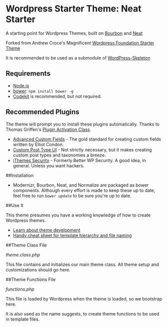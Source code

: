 # Wordpress Starter Theme: Neat Starter

A starting point for Wordpress Themes, built on [Bourbon](http://bourbon.io/) and [Neat](http://neat.bourbon.io/)

Forked from Andrew Croce's Magnificent [Wordpress Foundation Starter Theme](https://bitbucket.org/andrewcroce/wordpress-foundation-starter-theme)

It is recommended to be used as a submodule of [WordPress-Skeleton](https://github.com/markjaquith/WordPress-Skeleton)

## Requirements

  * [Node.js](http://nodejs.org)
  * [bower](http://bower.io): `npm install bower -g`
  * [Codekit](https://incident57.com/codekit/) is recommended, but not required.

## Recommended Plugins

The theme will prompt you to install these plugins automatically. Thanks to Thomas Griffen's [Plugin Activation Class](https://github.com/thomasgriffin/TGM-Plugin-Activation).

  * [Advanced Custom Fields](http://www.advancedcustomfields.com/) - The gold standard for creating custom fields written by Elliot Condon.
  * [Custom Post Type UI](https://wordpress.org/plugins/custom-post-type-ui/) - Not strictly necessary, but it makes creating custom post types and taxonomies a breeze.
  * [iThemes Security](https://wordpress.org/plugins/better-wp-security/) - Formerly Better WP Security. A good idea, in general. Unless you want hackers.

##Installation

  * Modernizr, Bourbon, Neat, and Normalize are packaged as bower components. Although every effort is made to keep these up to date, feel free to run `bower update` to be sure you're up to date.

##Use It

This theme presumes you have a working knowledge of how to create Wordpress themes.

  * [Learn about theme development](http://codex.wordpress.org/Theme_Development)
  * [Handy cheat sheet for template hierarchy and file naming](http://codex.wordpress.org/images/9/96/wp-template-hierarchy.jpg)

##Theme Class File

*theme.class.php*

This file contains and initializes our main theme class. All theme setup and customizations should go here.

##Theme Functions File

*functions.php*

This file is loaded by Wordpress when the theme is loaded, so we bootstrap here.

It is also used as the name suggests, to create theme functions to be used in template files.
